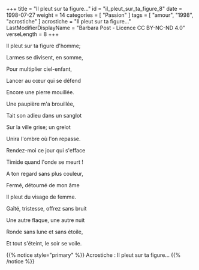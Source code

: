 +++
title = "Il pleut sur ta figure..."
id = "il_pleut_sur_ta_figure_8"
date = 1998-07-27
weight = 14
categories = [ "Passion" ]
tags = [ "amour", "1998", "acrostiche" ]
acrostiche = "Il pleut sur ta figure..."
LastModifierDisplayName = "Barbara Post - Licence CC BY-NC-ND 4.0"
verseLength = 8
+++

Il pleut sur ta figure d'homme;

Larmes se divisent, en somme,

Pour multiplier ciel-enfant,

Lancer au cœur qui se défend

Encore une pierre mouillée.

Une paupière m'a brouillée,

Tait son adieu dans un sanglot

Sur la ville grise; un grelot

Unira l'ombre où l'on repasse.

Rendez-moi ce jour qui s'efface

Timide quand l'onde se meurt !

A ton regard sans plus couleur,

Fermé, détourné de mon âme

Il pleut du visage de femme.

Gaîté, tristesse, offrez sans bruit

Une autre flaque, une autre nuit

Ronde sans lune et sans étoile,

Et tout s'éteint, le soir se voile.

{{% notice style="primary" %}}
Acrostiche : Il pleut sur ta figure...
{{% /notice %}}
